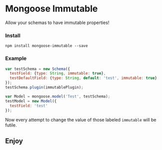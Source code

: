 # Mongoose Immutable

Allow your schemas to have immutable properties!

### Install

```
npm install mongoose-immutable --save
```

### Example

```js
var testSchema = new Schema({
  testField: {type: String, immutable: true},
  testDefaultField: {type: String, default: 'test', immutable: true}
});
testSchema.plugin(immutablePlugin);

var Model = mongoose.model('Test', testSchema);
testModel = new Model({
  testField: 'test'
});
```

Now every attempt to change the value of those labeled `immutable` will be futile.

## Enjoy


